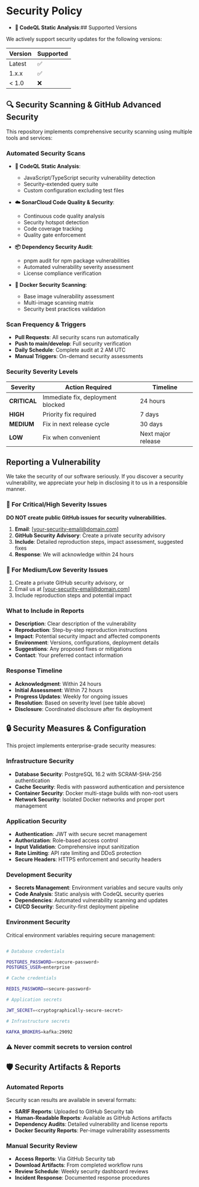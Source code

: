 # Security Policy

- **🔎 CodeQL Static Analysis**:## Supported Versions

We actively support security updates for the following versions:

| Version | Supported          |
| ------- | ------------------ |
| Latest  | :white_check_mark: |
| 1.x.x   | :white_check_mark: |
| < 1.0   | :x:                |

## 🔍 Security Scanning & GitHub Advanced Security

This repository implements comprehensive security scanning using multiple tools and services:

### Automated Security Scans

- **🔎 CodeQL Static Analysis**:
  - JavaScript/TypeScript security vulnerability detection
  - Security-extended query suite
  - Custom configuration excluding test files

- **☁️ SonarCloud Code Quality & Security**:
  - Continuous code quality analysis
  - Security hotspot detection
  - Code coverage tracking
  - Quality gate enforcement

- **📦 Dependency Security Audit**:
  - pnpm audit for npm package vulnerabilities  
  - Automated vulnerability severity assessment
  - License compliance verification

- **🐳 Docker Security Scanning**:
  - Base image vulnerability assessment
  - Multi-image scanning matrix
  - Security best practices validation

### Scan Frequency & Triggers

- **Pull Requests**: All security scans run automatically
- **Push to main/develop**: Full security verification
- **Daily Schedule**: Complete audit at 2 AM UTC
- **Manual Triggers**: On-demand security assessments

### Security Severity Levels

| Severity | Action Required | Timeline |
|----------|----------------|----------|
| **CRITICAL** | Immediate fix, deployment blocked | 24 hours |
| **HIGH** | Priority fix required | 7 days |
| **MEDIUM** | Fix in next release cycle | 30 days |
| **LOW** | Fix when convenient | Next major release |

## Reporting a Vulnerability

We take the security of our software seriously. If you discover a security vulnerability, we appreciate your help in disclosing it to us in a responsible manner.

### 🚨 For Critical/High Severity Issues

**DO NOT create public GitHub issues for security vulnerabilities.**

1. **Email**: [your-security-email@domain.com]
2. **GitHub Security Advisory**: Create a private security advisory
3. **Include**: Detailed reproduction steps, impact assessment, suggested fixes
4. **Response**: We will acknowledge within 24 hours

### 📝 For Medium/Low Severity Issues

1. Create a private GitHub security advisory, or
2. Email us at [your-security-email@domain.com]
3. Include reproduction steps and potential impact

### What to Include in Reports

- **Description**: Clear description of the vulnerability
- **Reproduction**: Step-by-step reproduction instructions  
- **Impact**: Potential security impact and affected components
- **Environment**: Versions, configurations, deployment details
- **Suggestions**: Any proposed fixes or mitigations
- **Contact**: Your preferred contact information

### Response Timeline

- **Acknowledgment**: Within 24 hours
- **Initial Assessment**: Within 72 hours
- **Progress Updates**: Weekly for ongoing issues
- **Resolution**: Based on severity level (see table above)
- **Disclosure**: Coordinated disclosure after fix deployment

## 🔒 Security Measures & Configuration

This project implements enterprise-grade security measures:

### Infrastructure Security

- **Database Security**: PostgreSQL 16.2 with SCRAM-SHA-256 authentication
- **Cache Security**: Redis with password authentication and persistence
- **Container Security**: Docker multi-stage builds with non-root users
- **Network Security**: Isolated Docker networks and proper port management

### Application Security

- **Authentication**: JWT with secure secret management
- **Authorization**: Role-based access control
- **Input Validation**: Comprehensive input sanitization
- **Rate Limiting**: API rate limiting and DDoS protection
- **Secure Headers**: HTTPS enforcement and security headers

### Development Security

- **Secrets Management**: Environment variables and secure vaults only
- **Code Analysis**: Static analysis with CodeQL security queries
- **Dependencies**: Automated vulnerability scanning and updates
- **CI/CD Security**: Security-first deployment pipeline

### Environment Security

Critical environment variables requiring secure management:

```bash

# Database credentials

POSTGRES_PASSWORD=<secure-password>
POSTGRES_USER=enterprise

# Cache credentials  

REDIS_PASSWORD=<secure-password>

# Application secrets

JWT_SECRET=<cryptographically-secure-secret>

# Infrastructure secrets

KAFKA_BROKERS=kafka:29092
```

### ⚠️ Never commit secrets to version control

## 🛡️ Security Artifacts & Reports

### Automated Reports

Security scan results are available in several formats:

- **SARIF Reports**: Uploaded to GitHub Security tab
- **Human-Readable Reports**: Available as GitHub Actions artifacts
- **Dependency Audits**: Detailed vulnerability and license reports
- **Docker Security Reports**: Per-image vulnerability assessments

### Manual Security Review

- **Access Reports**: Via GitHub Security tab
- **Download Artifacts**: From completed workflow runs
- **Review Schedule**: Weekly security dashboard reviews
- **Incident Response**: Documented response procedures
